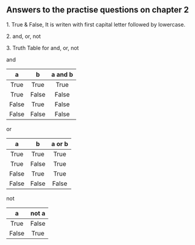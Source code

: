 <h2>Answers to the practise questions on chapter 2</h2>

<p>1. True & False, It is writen with first capital letter followed by lowercase.</p>

<p>2. and, or, not</p>

<p>3. Truth Table for and, or, not</p>

<p>and</p>

| a | b | a and b |
| :---: | :---: | :---: |
| True | True | True |
| True | False | False |
| False | True | False |
| False | False | False |

<p>or</p>

| a | b | a or b |
| :---: | :---: | :---: |
| True | True | True |
| True | False | True |
| False | True | True |
| False | False | False |

<p>not</p>

| a | not a |
| :---: | :---: |
| True | False |
| False | True |
